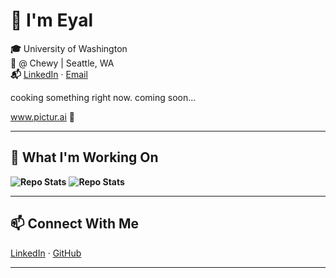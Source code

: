 # 👋 I'm Eyal

**🎓** University of Washington  
**💼** @ Chewy | Seattle, WA  
**📬** [LinkedIn](https://www.linkedin.com/in/eyal-shechtman/) · [Email](eyal.shechtman@gmail.com)

cooking something right now. coming soon...

www.pictur.ai 👀

---

## 🔭 What I'm Working On

**![Repo Stats](https://github-readme-stats.vercel.app/api/pin/?username=parsakhaz&repo=open-ai-stylist)**
**![Repo Stats](https://github-readme-stats.vercel.app/api/pin/?username=parsakhaz&repo=open-ai-dress2impress)**

---

## 📫 Connect With Me

[LinkedIn](https://www.linkedin.com/in/eyal-shechtman/) · [GitHub](https://github.com/EyalShechtman)

---
